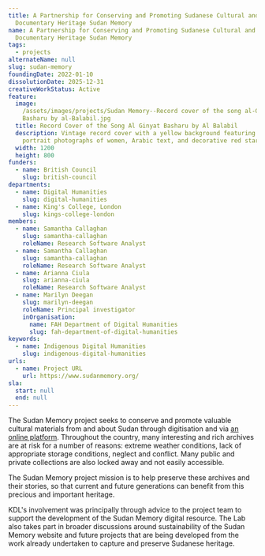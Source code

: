 ```yaml
---
title: A Partnership for Conserving and Promoting Sudanese Cultural and
  Documentary Heritage Sudan Memory
name: A Partnership for Conserving and Promoting Sudanese Cultural and
  Documentary Heritage Sudan Memory
tags:
  - projects
alternateName: null
slug: sudan-memory
foundingDate: 2022-01-10
dissolutionDate: 2025-12-31
creativeWorkStatus: Active
feature:
  image:
    /assets/images/projects/Sudan Memory--Record cover of the song al-Ginyat
    Basharu by al-Balabil.jpg
  title: Record Cover of the Song Al Ginyat Basharu by Al Balabil
  description: Vintage record cover with a yellow background featuring three
    portrait photographs of women, Arabic text, and decorative red stars.
  width: 1200
  height: 800
funders:
  - name: British Council
    slug: british-council
departments:
  - name: Digital Humanities
    slug: digital-humanities
  - name: King's College, London
    slug: kings-college-london
members:
  - name: Samantha Callaghan
    slug: samantha-callaghan
    roleName: Research Software Analyst
  - name: Samantha Callaghan
    slug: samantha-callaghan
    roleName: Research Software Analyst
  - name: Arianna Ciula
    slug: arianna-ciula
    roleName: Research Software Analyst
  - name: Marilyn Deegan
    slug: marilyn-deegan
    roleName: Principal investigator
    inOrganisation:
      name: FAH Department of Digital Humanities
      slug: fah-department-of-digital-humanities
keywords:
  - name: Indigenous Digital Humanities
    slug: indigenous-digital-humanities
urls:
  - name: Project URL
    url: https://www.sudanmemory.org/
sla:
  start: null
  end: null
---
```


The Sudan Memory project seeks to conserve and promote valuable cultural materials from and about Sudan through digitisation and via [an online platform](https://www.sudanmemory.org/). Throughout the country, many interesting and rich archives are at risk for a number of reasons: extreme weather conditions, lack of appropriate storage conditions, neglect and conflict. Many public and private collections are also locked away and not easily accessible.

The Sudan Memory project mission is to help preserve these archives and their stories, so that current and future generations can benefit from this precious and important heritage.

KDL's involvement was principally through advice to the project team to support the development of the Sudan Memory digital resource. The Lab also takes part in broader discussions around sustainability of the Sudan Memory website and future projects that are being developed from the work already undertaken to capture and preserve Sudanese heritage.
